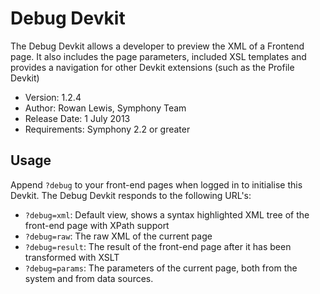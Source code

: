 # Debug Devkit

The Debug Devkit allows a developer to preview the XML of a Frontend page. It also includes the page parameters, included XSL templates and provides a navigation for other Devkit extensions (such as the Profile Devkit)

- Version: 1.2.4
- Author: Rowan Lewis, Symphony Team
- Release Date: 1 July 2013
- Requirements: Symphony 2.2 or greater

## Usage

Append `?debug` to your front-end pages when logged in to initialise this Devkit. The Debug Devkit responds to the following URL's:

- `?debug=xml`: Default view, shows a syntax highlighted XML tree of the front-end page with XPath support
- `?debug=raw`: The raw XML of the current page
- `?debug=result`: The result of the front-end page after it has been transformed with XSLT
- `?debug=params`: The parameters of the current page, both from the system and from data sources.